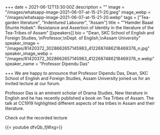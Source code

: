 +++
date = 2021-06-12T13:30:00Z
description = ""
image = "/images/whatsapp-image-2021-06-07-at-15-21-20.jpeg"
image_webp = "/images/whatsapp-image-2021-06-07-at-15-21-20.webp"
tags = ["Tea-garden literature", "Indentured Labourer", "Assam"]
title = "\"Hamder Baaat Shunte Hobek\": Resistance and Assertion of Identity in the literature of the Tea-Tribes of Assam"
[[speakers]]
bio = "Dean, SKC School of English and Foreign Studies, \nProfessor,\nDept. of English,\nAssam University"
speaker_image = "/images/81420372_3028662657145983_4122687486218469376_n.jpg"
speaker_image_webp = "/images/81420372_3028662657145983_4122687486218469376_n.webp"
speaker_name = "Professor Dipendu Das"

+++
We are happy to announce that Professor Dipendu Das, Dean, SKC School of English and Foreign Studies, Assam University joined us for an invited lecture at our forum.

Professor Das is an eminent scholar of Drama Studies, New literature in English and he has recently published a book on Tea Tribes of Assam. The talk at CC1919 highlighted different aspects of tea tribes in Assam and their literature. 

Check out the recorded lecture

{{< youtube dfvQb_fjWxg>}}